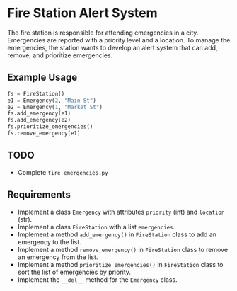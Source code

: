 # Fire Station Alert System

The fire station is responsible for attending emergencies in a city. Emergencies are reported with a priority level and a location. To manage the emergencies, the station wants to develop an alert system that can add, remove, and prioritize emergencies.

## Example Usage

```python
fs = FireStation()
e1 = Emergency(2, "Main St")
e2 = Emergency(1, "Market St")
fs.add_emergency(e1)
fs.add_emergency(e2)
fs.prioritize_emergencies()
fs.remove_emergency(e1)
```

## TODO

- Complete `fire_emergencies.py`

## Requirements

- Implement a class `Emergency` with attributes `priority` (int) and `location` (str).
- Implement a class `FireStation` with a list `emergencies`.
- Implement a method `add_emergency()` in `FireStation` class to add an emergency to the list.
- Implement a method `remove_emergency()` in `FireStation` class to remove an emergency from the list.
- Implement a method `prioritize_emergencies()` in `FireStation` class to sort the list of emergencies by priority.
- Implement the `__del__` method for the `Emergency` class.
